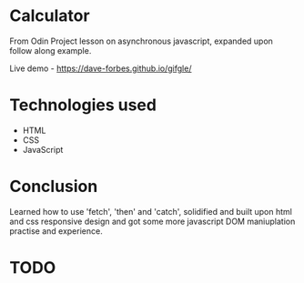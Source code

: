 # Calculator

From Odin Project lesson on asynchronous javascript, expanded upon follow along example.

Live demo - https://dave-forbes.github.io/gifgle/

# Technologies used 

* HTML
* CSS
* JavaScript

# Conclusion

Learned how to use 'fetch', 'then' and 'catch', solidified and built upon html and css responsive design and got some more javascript DOM maniuplation practise and experience.  

# TODO 